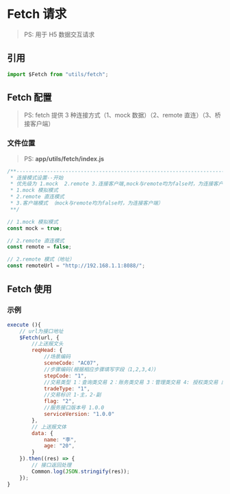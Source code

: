 # Fetch 请求

> PS: 用于 H5 数据交互请求

## 引用

```js
import $Fetch from "utils/fetch";
```

## Fetch 配置

> PS: fetch 提供 3 种连接方式（1、mock 数据）（2、remote 直连）（3、桥接客户端）

### 文件位置

> PS: **app/utils/fetch/index.js**

```js
/**--------------------------------------------------------------------=====
 * 连接模式设置--开始
 * 优先级为 1.mock  2.remote 3.连接客户端,mock与remote均为false时，为连接客户端模式
 * 1.mock 模拟模式
 * 2.remote 直连模式
 * 3.客户端模式 （mock与remote均为false时，为连接客户端）
 **/

// 1.mock 模拟模式
const mock = true;

// 2.remote 直连模式
const remote = false;

// 2.remote 模式（地址）
const remoteUrl = "http://192.168.1.1:8088/";
```

## Fetch 使用

### 示例

```js
execute (){
    // url为接口地址
    $Fetch(url, {
        //上送报文头
        reqHead: {
            //场景编码
            sceneCode: "AC07",
            //步骤编码(根据相应步骤填写字段（1,2,3,4）)
            stepCode: "1",
            //交易类型 1：查询类交易 2：账务类交易 3：管理类交易 4: 授权类交易 原生需映射，HTML异步请求需赋值
            tradeType: "1",
            //交易标识 1-主，2-副
            flag: "2",
            //服务接口版本号 1.0.0
            serviceVersion: "1.0.0"
        },
        // 上送报文体
        data: {
            name: "李",
            age: "20",
        }
    }).then((res) => {
        // 接口返回处理
        Common.log(JSON.stringify(res));
    });
}
```
